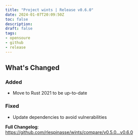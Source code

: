 ```yaml
---
title: "Project wints | Release v0.6.0"
date: 2024-01-07T20:09:50Z
toc: false
description: 
draft: false
tags:
- opensoure
- github
- release
---
```

## What's Changed

### Added

- Move to Rust 2021 to be up-to-date

### Fixed

- Update dependencies to avoid vulnerabilities


**Full Changelog**: https://github.com/rlespinasse/wints/compare/v0.5.0...v0.6.0